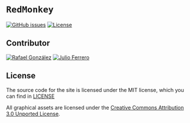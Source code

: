 # `RedMonkey`

[![GitHub issues](https://img.shields.io/github/issues/JARwareZ/JARwareZ.github.io.svg?color=green)](https://github.com/JARwareZ/JARwareZ.github.io/issues)
[![License](https://img.shields.io/github/license/jarwarez/RedMonkey)](LICENSE)

## Contributor

[![Rafael González](https://img.shields.io/badge/-@loboguardian-gray?style=for-the-badge&logoColor=white&labelColor=101010&logo=github)](https://github.com/loboguardian)
[![Julio Ferrero](https://img.shields.io/badge/-Julio%20Ferrero-gray?style=for-the-badge&logoColor=white&labelColor=101010)](#)


## License

The source code for the site is licensed under the MIT license, which you can find in
[LICENSE](LICENSE)

All graphical assets are licensed under the
[Creative Commons Attribution 3.0 Unported License](https://creativecommons.org/licenses/by/3.0/).
